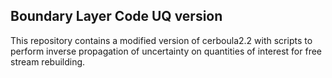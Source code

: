 ## Boundary Layer Code UQ version
This repository contains a modified version of cerboula2.2 with scripts to perform inverse propagation of uncertainty on quantities of interest for free stream rebuilding.
